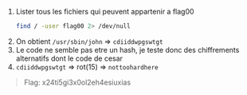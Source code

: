 1. Lister tous les fichiers qui peuvent appartenir a flag00
   ```bash
   find / -user flag00 2> /dev/null
   ```
2. On obtient `/usr/sbin/john` => `cdiiddwpgswtgt`
3. Le code ne semble pas etre un hash, je teste donc des chiffrements alternatifs dont le code de cesar
4. `cdiiddwpgswtgt` => rot(15) => `nottoohardhere`

> Flag: x24ti5gi3x0ol2eh4esiuxias